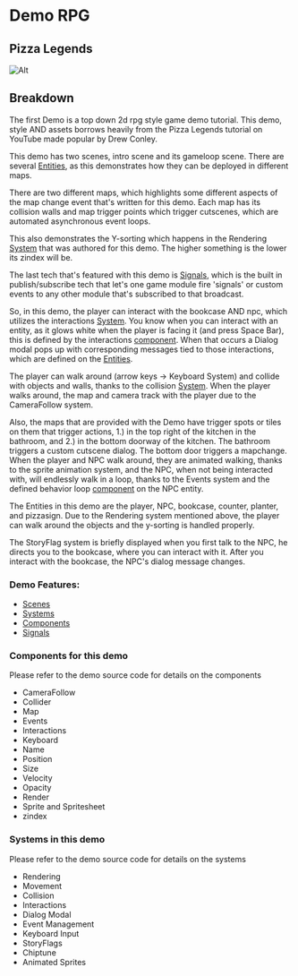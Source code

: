 # Demo RPG

## Pizza Legends

![Alt](/demo1.png "Pizza Legends")

## Breakdown

The first Demo is a top down 2d rpg style game demo tutorial. This demo, style AND assets borrows heavily from the Pizza Legends
tutorial on YouTube made popular by Drew Conley.

This demo has two scenes, intro scene and its gameloop scene. There are several [Entities](./ECS?id=entities), as this demonstrates how
they can be deployed in different maps.

There are two different maps, which highlights some different aspects of the map change event that's written for this demo. Each map
has its collision walls and map trigger points which trigger cutscenes, which are automated asynchronous event loops.

This also demonstrates the Y-sorting which happens in the Rendering [System](./ECS?id=systems) that was authored for this demo. The
higher something is the lower its zindex will be.

The last tech that's featured with this demo is [Signals](./signals.md), which is the built in publish/subscribe tech that let's one
game module fire 'signals' or custom events to any other module that's subscribed to that broadcast.

So, in this demo, the player can interact with the bookcase AND npc, which utilizes the interactions [System](./ECS?id=systems). You
know when you can interact with an entity, as it glows white when the player is facing it (and press Space Bar), this is defined by the
interactions [component](./ECS?id=components). When that occurs a Dialog modal pops up with corresponding messages tied to those
interactions, which are defined on the [Entities](./ECS?id=entities).

The player can walk around (arrow keys -> Keyboard System) and collide with objects and walls, thanks to the collision
[System](./ECS?id=systems). When the player walks around, the map and camera track with the player due to the CameraFollow system.

Also, the maps that are provided with the Demo have trigger spots or tiles on them that trigger actions, 1.) in the top right of the
kitchen in the bathroom, and 2.) in the bottom doorway of the kitchen. The bathroom triggers a custom cutscene dialog. The bottom door
triggers a mapchange. When the player and NPC walk around, they are animated walking, thanks to the sprite animation system, and the
NPC, when not being interacted with, will endlessly walk in a loop, thanks to the Events system and the defined behavior loop
[component](./ECS?id=components) on the NPC entity.

The Entities in this demo are the player, NPC, bookcase, counter, planter, and pizzasign. Due to the Rendering system mentioned above,
the player can walk around the objects and the y-sorting is handled properly.

The StoryFlag system is briefly displayed when you first talk to the NPC, he directs you to the bookcase, where you can interact with
it. After you interact with the bookcase, the NPC's dialog message changes.

### Demo Features:

- [Scenes](./ECS?id=scenes)
- [Systems](./ECS?id=systems)
- [Components](./ECS?id=components)
- [Signals](./signals.md)

### Components for this demo

Please refer to the demo source code for details on the components

- CameraFollow
- Collider
- Map
- Events
- Interactions
- Keyboard
- Name
- Position
- Size
- Velocity
- Opacity
- Render
- Sprite and Spritesheet
- zindex

### Systems in this demo

Please refer to the demo source code for details on the systems

- Rendering
- Movement
- Collision
- Interactions
- Dialog Modal
- Event Management
- Keyboard Input
- StoryFlags
- Chiptune
- Animated Sprites
